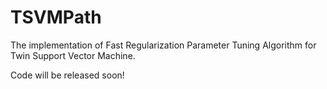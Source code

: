 # TSVMPath
The implementation of Fast Regularization Parameter Tuning Algorithm for Twin Support Vector Machine.

Code will be released soon!
